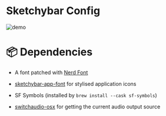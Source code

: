 # Sketchybar Config

![demo](https://github.com/user-attachments/assets/7c206a45-f5e0-4f37-ac1a-c6797d836ca1)

# 📦 Dependencies

* A font patched with [Nerd Font](https://github.com/ryanoasis/nerd-fonts)

* [sketchybar-app-font](https://github.com/kvndrsslr/sketchybar-app-font) for stylised application icons

* SF Symbols (installed by `brew install --cask sf-symbols`)

* [switchaudio-osx](https://github.com/deweller/switchaudio-osx) for getting the current audio output source
